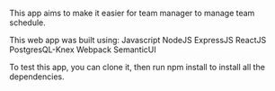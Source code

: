 This app aims to make it easier for team manager to manage team schedule.

This web app was built using:
  Javascript
  NodeJS
  ExpressJS
  ReactJS
  PostgresQL-Knex
  Webpack
  SemanticUI

To test this app, you can clone it, then run npm install to install all the dependencies.